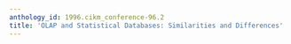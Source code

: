 ```yaml
---
anthology_id: 1996.cikm_conference-96.2
title: 'OLAP and Statistical Databases: Similarities and Differences'
---
```

